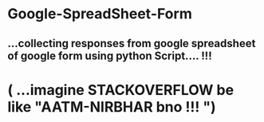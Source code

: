 # Google-SpreadSheet-Form

...collecting responses from google spreadsheet of google form using python Script.... !!!
----------------------------------------------------------------------------------------

( ...imagine STACKOVERFLOW be like "AATM-NIRBHAR bno !!! ")
===============================================================
